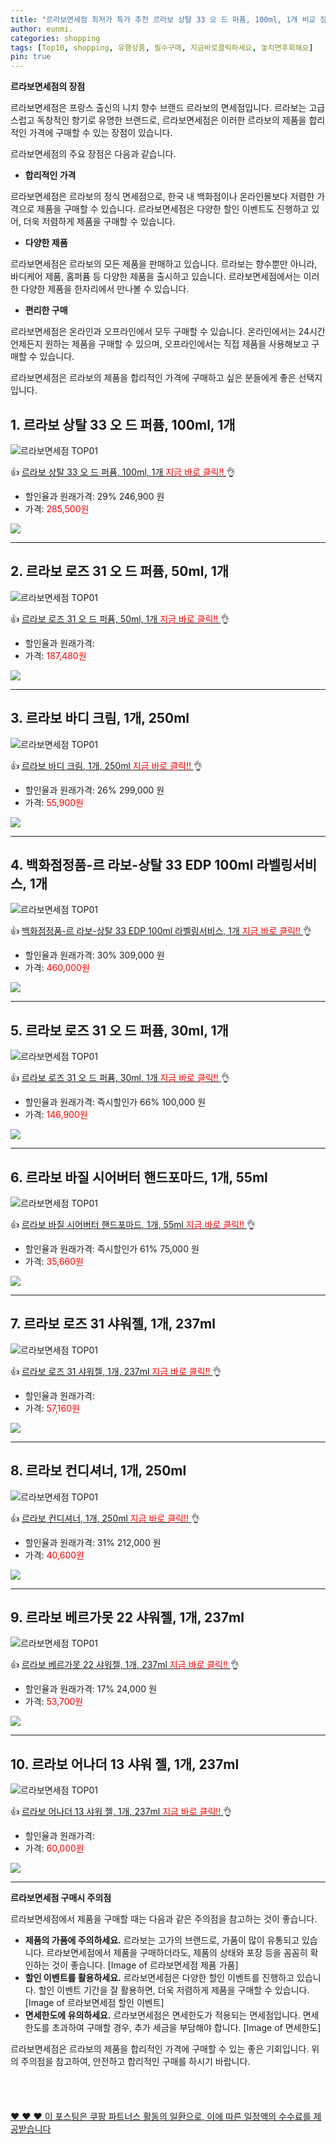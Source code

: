 ```yaml
---
title: "르라보면세점 최저가 특가 추천 르라보 상탈 33 오 드 퍼퓸, 100ml, 1개 비교 장점 구매가이드"
author: eunmi.
categories: shopping
tags: [Top10, shopping, 유행상품, 필수구매, 지금바로클릭하세요, 놓치면후회해요]
pin: true
---
```

**르라보면세점의 장점**

르라보면세점은 프랑스 출신의 니치 향수 브랜드 르라보의 면세점입니다. 르라보는 고급스럽고 독창적인 향기로 유명한 브랜드로, 르라보면세점은 이러한 르라보의 제품을 합리적인 가격에 구매할 수 있는 장점이 있습니다.

르라보면세점의 주요 장점은 다음과 같습니다.

* **합리적인 가격**

르라보면세점은 르라보의 정식 면세점으로, 한국 내 백화점이나 온라인몰보다 저렴한 가격으로 제품을 구매할 수 있습니다. 르라보면세점은 다양한 할인 이벤트도 진행하고 있어, 더욱 저렴하게 제품을 구매할 수 있습니다.

* **다양한 제품**

르라보면세점은 르라보의 모든 제품을 판매하고 있습니다. 르라보는 향수뿐만 아니라, 바디케어 제품, 홈퍼퓸 등 다양한 제품을 출시하고 있습니다. 르라보면세점에서는 이러한 다양한 제품을 한자리에서 만나볼 수 있습니다.

* **편리한 구매**

르라보면세점은 온라인과 오프라인에서 모두 구매할 수 있습니다. 온라인에서는 24시간 언제든지 원하는 제품을 구매할 수 있으며, 오프라인에서는 직접 제품을 사용해보고 구매할 수 있습니다.

르라보면세점은 르라보의 제품을 합리적인 가격에 구매하고 싶은 분들에게 좋은 선택지입니다.

   

## 1. 르라보 상탈 33 오 드 퍼퓸, 100ml, 1개

![르라보면세점 TOP01](https://thumbnail6.coupangcdn.com/thumbnails/remote/230x230ex/image/vendor_inventory/ca34/f82413402e9a8e1e11fde9142227d09a66f7faca11c10647b7ce1ccc320e.png)


👍 [르라보 상탈 33 오 드 퍼퓸, 100ml, 1개 <font color=red> 지금 바로 클릭!! </font> ](https://link.coupang.com/re/AFFSDP?lptag=AF3617701&subid=GithubCoopas&pageKey=6717881655&traceid=V0-153&itemId=15617369085&vendorItemId=82835192949) 👌 


- 할인율과 원래가격: 29%  246,900   원
- 가격: <span style='color:red'>285,500원</span>

[![](/discount_price.png)](https://link.coupang.com/re/AFFSDP?lptag=AF3617701&subid=GithubCoopas&pageKey=6717881655&traceid=V0-153&itemId=15617369085&vendorItemId=82835192949)

---


   

## 2. 르라보 로즈 31 오 드 퍼퓸, 50ml, 1개

![르라보면세점 TOP01](https://thumbnail9.coupangcdn.com/thumbnails/remote/230x230ex/image/vendor_inventory/a102/45fd427e3025c6d25570fd602de4f27d4396854682833993fb5d850a35d1.png)


👍 [르라보 로즈 31 오 드 퍼퓸, 50ml, 1개 <font color=red> 지금 바로 클릭!! </font> ](https://link.coupang.com/re/AFFSDP?lptag=AF3617701&subid=GithubCoopas&pageKey=6638384480&traceid=V0-153&itemId=15165560253&vendorItemId=82386951945) 👌 


- 할인율과 원래가격: 
- 가격: <span style='color:red'>187,480원</span>

[![](/discount_price.png)](https://link.coupang.com/re/AFFSDP?lptag=AF3617701&subid=GithubCoopas&pageKey=6638384480&traceid=V0-153&itemId=15165560253&vendorItemId=82386951945)

---


   

## 3. 르라보 바디 크림, 1개, 250ml

![르라보면세점 TOP01](https://thumbnail7.coupangcdn.com/thumbnails/remote/230x230ex/image/vendor_inventory/a73e/5d0078b4641943b4c0fb658a69a931599cebce76c1f741e96ca3026ab0fc.jpg)


👍 [르라보 바디 크림, 1개, 250ml <font color=red> 지금 바로 클릭!! </font> ](https://link.coupang.com/re/AFFSDP?lptag=AF3617701&subid=GithubCoopas&pageKey=7077301818&traceid=V0-153&itemId=17594768664&vendorItemId=84761146500) 👌 


- 할인율과 원래가격: 26%  299,000   원
- 가격: <span style='color:red'>55,900원</span>

[![](/discount_price.png)](https://link.coupang.com/re/AFFSDP?lptag=AF3617701&subid=GithubCoopas&pageKey=7077301818&traceid=V0-153&itemId=17594768664&vendorItemId=84761146500)

---


   

## 4. 백화점정품-르 라보-상탈 33 EDP 100ml 라벨링서비스, 1개

![르라보면세점 TOP01](https://thumbnail9.coupangcdn.com/thumbnails/remote/230x230ex/image/vendor_inventory/9ee4/1fa0328d230c97e8371576787602f842c8eef1bf3bdd7dfc4089c7b43117.jpg)


👍 [백화점정품-르 라보-상탈 33 EDP 100ml 라벨링서비스, 1개 <font color=red> 지금 바로 클릭!! </font> ](https://link.coupang.com/re/AFFSDP?lptag=AF3617701&subid=GithubCoopas&pageKey=7338722392&traceid=V0-153&itemId=17603857091&vendorItemId=82653511762) 👌 


- 할인율과 원래가격: 30%  309,000   원
- 가격: <span style='color:red'>460,000원</span>

[![](/discount_price.png)](https://link.coupang.com/re/AFFSDP?lptag=AF3617701&subid=GithubCoopas&pageKey=7338722392&traceid=V0-153&itemId=17603857091&vendorItemId=82653511762)

---


   

## 5. 르라보 로즈 31 오 드 퍼퓸, 30ml, 1개

![르라보면세점 TOP01](https://thumbnail7.coupangcdn.com/thumbnails/remote/230x230ex/image/vendor_inventory/a138/8b82c09967a37bcff8f8bc5249aa7a5b34ae13a0e8a5a6d0089134fd1cc4.png)


👍 [르라보 로즈 31 오 드 퍼퓸, 30ml, 1개 <font color=red> 지금 바로 클릭!! </font> ](https://link.coupang.com/re/AFFSDP?lptag=AF3617701&subid=GithubCoopas&pageKey=6638384480&traceid=V0-153&itemId=15165560252&vendorItemId=82386951935) 👌 


- 할인율과 원래가격: 즉시할인가 66%  100,000   원
- 가격: <span style='color:red'>146,900원</span>

[![](/discount_price.png)](https://link.coupang.com/re/AFFSDP?lptag=AF3617701&subid=GithubCoopas&pageKey=6638384480&traceid=V0-153&itemId=15165560252&vendorItemId=82386951935)

---


   

## 6. 르라보 바질 시어버터 핸드포마드, 1개, 55ml

![르라보면세점 TOP01](https://thumbnail7.coupangcdn.com/thumbnails/remote/230x230ex/image/vendor_inventory/89e9/2a8d1db3b18f6a3667905d103d49faa884547eb9557d457e0a3f2ba0f23d.jpg)


👍 [르라보 바질 시어버터 핸드포마드, 1개, 55ml <font color=red> 지금 바로 클릭!! </font> ](https://link.coupang.com/re/AFFSDP?lptag=AF3617701&subid=GithubCoopas&pageKey=6516845173&traceid=V0-153&itemId=14419874081&vendorItemId=81663742433) 👌 


- 할인율과 원래가격: 즉시할인가 61%  75,000   원
- 가격: <span style='color:red'>35,660원</span>

[![](/discount_price.png)](https://link.coupang.com/re/AFFSDP?lptag=AF3617701&subid=GithubCoopas&pageKey=6516845173&traceid=V0-153&itemId=14419874081&vendorItemId=81663742433)

---


   

## 7. 르라보 로즈 31 샤워젤, 1개, 237ml

![르라보면세점 TOP01](https://thumbnail7.coupangcdn.com/thumbnails/remote/230x230ex/image/vendor_inventory/91d7/b3f1d042fd9176c626a2b7fef745669761d5d503efc564c7f89dd0f42e2e.jpg)


👍 [르라보 로즈 31 샤워젤, 1개, 237ml <font color=red> 지금 바로 클릭!! </font> ](https://link.coupang.com/re/AFFSDP?lptag=AF3617701&subid=GithubCoopas&pageKey=7077301951&traceid=V0-153&itemId=17594769362&vendorItemId=84761146680) 👌 


- 할인율과 원래가격: 
- 가격: <span style='color:red'>57,160원</span>

[![](/discount_price.png)](https://link.coupang.com/re/AFFSDP?lptag=AF3617701&subid=GithubCoopas&pageKey=7077301951&traceid=V0-153&itemId=17594769362&vendorItemId=84761146680)

---


   

## 8. 르라보 컨디셔너, 1개, 250ml

![르라보면세점 TOP01](https://thumbnail8.coupangcdn.com/thumbnails/remote/230x230ex/image/vendor_inventory/5c4a/0df49986f2c66b89857d0198928d1b414bd36b3b9457fba4d0d86206d383.jpg)


👍 [르라보 컨디셔너, 1개, 250ml <font color=red> 지금 바로 클릭!! </font> ](https://link.coupang.com/re/AFFSDP?lptag=AF3617701&subid=GithubCoopas&pageKey=7077301752&traceid=V0-153&itemId=17594768440&vendorItemId=84761146173) 👌 


- 할인율과 원래가격: 31%  212,000   원
- 가격: <span style='color:red'>40,600원</span>

[![](/discount_price.png)](https://link.coupang.com/re/AFFSDP?lptag=AF3617701&subid=GithubCoopas&pageKey=7077301752&traceid=V0-153&itemId=17594768440&vendorItemId=84761146173)

---


   

## 9. 르라보 베르가못 22 샤워젤, 1개, 237ml

![르라보면세점 TOP01](https://thumbnail6.coupangcdn.com/thumbnails/remote/230x230ex/image/vendor_inventory/cefd/8223febeef8eb647cc9da205b3bf5d9c27a834967f543ed6670b8da9d196.jpg)


👍 [르라보 베르가못 22 샤워젤, 1개, 237ml <font color=red> 지금 바로 클릭!! </font> ](https://link.coupang.com/re/AFFSDP?lptag=AF3617701&subid=GithubCoopas&pageKey=7077301806&traceid=V0-153&itemId=17594768599&vendorItemId=84761146438) 👌 


- 할인율과 원래가격: 17%  24,000   원
- 가격: <span style='color:red'>53,700원</span>

[![](/discount_price.png)](https://link.coupang.com/re/AFFSDP?lptag=AF3617701&subid=GithubCoopas&pageKey=7077301806&traceid=V0-153&itemId=17594768599&vendorItemId=84761146438)

---


   

## 10. 르라보 어나더 13 샤워 젤, 1개, 237ml

![르라보면세점 TOP01](https://thumbnail10.coupangcdn.com/thumbnails/remote/230x230ex/image/vendor_inventory/2659/a7998fb291937ce5b29c7ba9a383117e737ac036f69e1e337b3210881474.jpg)


👍 [르라보 어나더 13 샤워 젤, 1개, 237ml <font color=red> 지금 바로 클릭!! </font> ](https://link.coupang.com/re/AFFSDP?lptag=AF3617701&subid=GithubCoopas&pageKey=7077301874&traceid=V0-153&itemId=17594768865&vendorItemId=84761146645) 👌 


- 할인율과 원래가격: 
- 가격: <span style='color:red'>60,000원</span>

[![](/discount_price.png)](https://link.coupang.com/re/AFFSDP?lptag=AF3617701&subid=GithubCoopas&pageKey=7077301874&traceid=V0-153&itemId=17594768865&vendorItemId=84761146645)

---
**르라보면세점 구매시 주의점**

르라보면세점에서 제품을 구매할 때는 다음과 같은 주의점을 참고하는 것이 좋습니다.

* **제품의 가품에 주의하세요.** 르라보는 고가의 브랜드로, 가품이 많이 유통되고 있습니다. 르라보면세점에서 제품을 구매하더라도, 제품의 상태와 포장 등을 꼼꼼히 확인하는 것이 좋습니다.
[Image of 르라보면세점 제품 가품]
* **할인 이벤트를 활용하세요.** 르라보면세점은 다양한 할인 이벤트를 진행하고 있습니다. 할인 이벤트 기간을 잘 활용하면, 더욱 저렴하게 제품을 구매할 수 있습니다.
[Image of 르라보면세점 할인 이벤트]
* **면세한도에 유의하세요.** 르라보면세점은 면세한도가 적용되는 면세점입니다. 면세한도를 초과하여 구매할 경우, 추가 세금을 부담해야 합니다.
[Image of 면세한도]

르라보면세점은 르라보의 제품을 합리적인 가격에 구매할 수 있는 좋은 기회입니다. 위의 주의점을 참고하여, 안전하고 합리적인 구매를 하시기 바랍니다.<br><br><br><br><br> [ ❤ ❤ ❤ 이 포스팅은 쿠팡 파트너스 활동의 일환으로, 이에 따른 일정액의 수수료를 제공받습니다](https://link.coupang.com/a/bcEFyh)